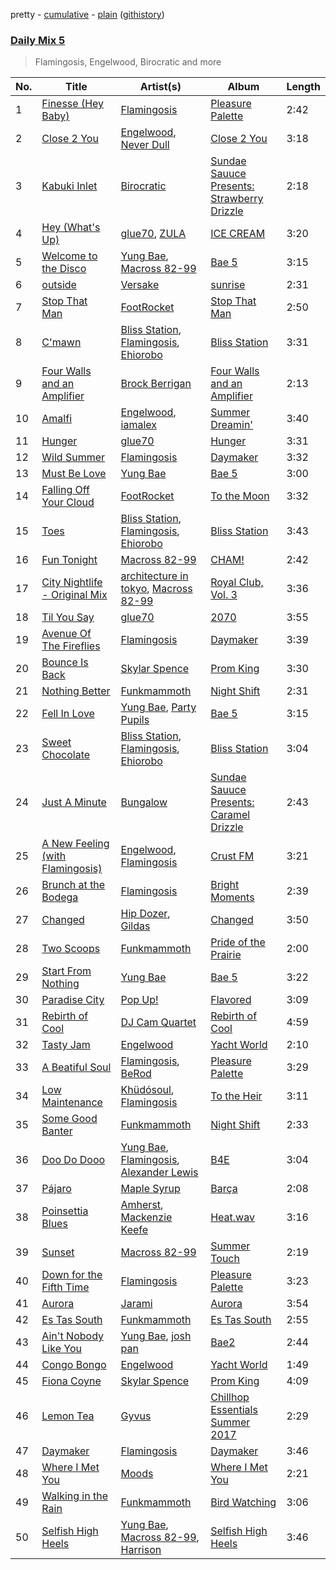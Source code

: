 pretty - [cumulative](/playlists/cumulative/Daily%20Mix%205.md) - [plain](/playlists/plain/37i9dQZF1E36TO0q54WsJv) ([githistory](https://github.githistory.xyz/vitokorn/spotify-playlist-archive/blob/master/playlists/plain/37i9dQZF1E36TO0q54WsJv))
### [Daily Mix 5](https://open.spotify.com/playlist/37i9dQZF1E36TO0q54WsJv)

> Flamingosis, Engelwood, Birocratic and more

| No. | Title | Artist(s) | Album | Length |
|---|---|---|---|---|
| 1 | [Finesse (Hey Baby)](https://open.spotify.com/track/6aKEtd7dEepK0II3qqarDb) | [Flamingosis](https://open.spotify.com/artist/75cW8FFekyCjj0mfZM1Gfb) | [Pleasure Palette](https://open.spotify.com/album/6bQTJBifteaLOuon70AS6n) | 2:42 |
| 2 | [Close 2 You](https://open.spotify.com/track/0TcZAw5Xs5JwdqE5nRzAbQ) | [Engelwood](https://open.spotify.com/artist/7rgCh0Go1ezmcV75kXQM2T), [Never Dull](https://open.spotify.com/artist/2u3rmzZC0psTER2sDfUebm) | [Close 2 You](https://open.spotify.com/album/6Bw3whl0I4WGKjZW8b3pr3) | 3:18 |
| 3 | [Kabuki Inlet](https://open.spotify.com/track/5XlFBSRBr2h1P9VbFODHZM) | [Birocratic](https://open.spotify.com/artist/60b7IDlGflg5lgyfEGf9yB) | [Sundae Sauuce Presents: Strawberry Drizzle](https://open.spotify.com/album/1uGtAEx6E84HjpI77vWDtt) | 2:18 |
| 4 | [Hey (What's Up)](https://open.spotify.com/track/0AQXhdkeTDUeUtKWeGu01X) | [glue70](https://open.spotify.com/artist/3AsWxxZTFPoCFxM1s8Lg1J), [ZULA](https://open.spotify.com/artist/6tWqBIxAeRmld2npkzFZf3) | [ICE CREAM](https://open.spotify.com/album/2U297DcmJRXYW0eOrgiSsF) | 3:20 |
| 5 | [Welcome to the Disco](https://open.spotify.com/track/1aKRACWeXW0kXMhCWo35ub) | [Yung Bae](https://open.spotify.com/artist/30FDJPN3RtwJZ20g5YGCRX), [Macross 82-99](https://open.spotify.com/artist/5C8KyBfvAz9PSaOd30eIow) | [Bae 5](https://open.spotify.com/album/5FLLpTsSlcnlwrChf2LCWM) | 3:15 |
| 6 | [outside](https://open.spotify.com/track/2iRSs6ys1TUrwgAdFKf0GS) | [Versake](https://open.spotify.com/artist/15BT3qYpb4FEcWQHRZwTIu) | [sunrise](https://open.spotify.com/album/1i9YXwv37T3iQYHvtnYkhp) | 2:31 |
| 7 | [Stop That Man](https://open.spotify.com/track/4uQulCB1pHX0i3dppzZ1PQ) | [FootRocket](https://open.spotify.com/artist/7BPFKaQl9MDa4rmv9QZh5L) | [Stop That Man](https://open.spotify.com/album/2XFXFozuoCAtegfasbZezP) | 2:50 |
| 8 | [C'mawn](https://open.spotify.com/track/76UlbwZsf1KjETDmkrwDbW) | [Bliss Station](https://open.spotify.com/artist/14nuxkCmtQBF2SJfwl6vLu), [Flamingosis](https://open.spotify.com/artist/75cW8FFekyCjj0mfZM1Gfb), [Ehiorobo](https://open.spotify.com/artist/5kZ3bLambJ4rBTQ7c2pmi5) | [Bliss Station](https://open.spotify.com/album/6S2MBtq9oY2P989g8U4wlS) | 3:31 |
| 9 | [Four Walls and an Amplifier](https://open.spotify.com/track/0XuWLpllnwmIBxdHLoRKm1) | [Brock Berrigan](https://open.spotify.com/artist/39sPWwRyNp4NNMyWzN7I0o) | [Four Walls and an Amplifier](https://open.spotify.com/album/4muoD957HsInUreETMTfDa) | 2:13 |
| 10 | [Amalfi](https://open.spotify.com/track/7tjQkBylwpIBZU82JHfGd2) | [Engelwood](https://open.spotify.com/artist/7rgCh0Go1ezmcV75kXQM2T), [iamalex](https://open.spotify.com/artist/6M6LWvHKgBle8SUtSpq6SU) | [Summer Dreamin'](https://open.spotify.com/album/1omYZNGPgdFsRI4aKy68N6) | 3:40 |
| 11 | [Hunger](https://open.spotify.com/track/75RR0oNhkwxZGYy18Jqdtx) | [glue70](https://open.spotify.com/artist/3AsWxxZTFPoCFxM1s8Lg1J) | [Hunger](https://open.spotify.com/album/2c4CJmZ4GwUbajFOcpAWR4) | 3:31 |
| 12 | [Wild Summer](https://open.spotify.com/track/0yGK2x1dezOEwQt6CK0tDx) | [Flamingosis](https://open.spotify.com/artist/75cW8FFekyCjj0mfZM1Gfb) | [Daymaker](https://open.spotify.com/album/61H3cb9u9WlaajR64UWu7c) | 3:32 |
| 13 | [Must Be Love](https://open.spotify.com/track/6WM20TAVzBHm6ehSmbvrJy) | [Yung Bae](https://open.spotify.com/artist/30FDJPN3RtwJZ20g5YGCRX) | [Bae 5](https://open.spotify.com/album/08bVHdOFE6ulzWZf3qbeiN) | 3:00 |
| 14 | [Falling Off Your Cloud](https://open.spotify.com/track/6jtv9ymi6jMpE5NJEJjPIy) | [FootRocket](https://open.spotify.com/artist/7BPFKaQl9MDa4rmv9QZh5L) | [To the Moon](https://open.spotify.com/album/7Hqh6FijR5d9cAGnhWbEZ9) | 3:32 |
| 15 | [Toes](https://open.spotify.com/track/6D01OeU8LHL1AyDSZgBzKV) | [Bliss Station](https://open.spotify.com/artist/14nuxkCmtQBF2SJfwl6vLu), [Flamingosis](https://open.spotify.com/artist/75cW8FFekyCjj0mfZM1Gfb), [Ehiorobo](https://open.spotify.com/artist/5kZ3bLambJ4rBTQ7c2pmi5) | [Bliss Station](https://open.spotify.com/album/6S2MBtq9oY2P989g8U4wlS) | 3:43 |
| 16 | [Fun Tonight](https://open.spotify.com/track/4MmO631CdxuFOm18UVbhkp) | [Macross 82-99](https://open.spotify.com/artist/5C8KyBfvAz9PSaOd30eIow) | [CHAM!](https://open.spotify.com/album/4mk2tlpNn3mQKa6TlNNhnc) | 2:42 |
| 17 | [City Nightlife - Original Mix](https://open.spotify.com/track/4X7DNtQrK71hShiyeognoq) | [architecture in tokyo](https://open.spotify.com/artist/6hQx28f86hT8QSpaKammmZ), [Macross 82-99](https://open.spotify.com/artist/5C8KyBfvAz9PSaOd30eIow) | [Royal Club, Vol. 3](https://open.spotify.com/album/6QY51ifImoOIngncUguYlp) | 3:36 |
| 18 | [Til You Say](https://open.spotify.com/track/68rZroIvWNyzQul1ARvBDR) | [glue70](https://open.spotify.com/artist/3AsWxxZTFPoCFxM1s8Lg1J) | [2070](https://open.spotify.com/album/775nPqtiKfQWKbJ38Tew60) | 3:55 |
| 19 | [Avenue Of The Fireflies](https://open.spotify.com/track/4sFLrUl0Omp65zLQEJZcNB) | [Flamingosis](https://open.spotify.com/artist/75cW8FFekyCjj0mfZM1Gfb) | [Daymaker](https://open.spotify.com/album/61H3cb9u9WlaajR64UWu7c) | 3:39 |
| 20 | [Bounce Is Back](https://open.spotify.com/track/3Vw8ibvQbEfmUCwXpPeC6X) | [Skylar Spence](https://open.spotify.com/artist/0x0u0jCVf5Jf4DNh45XPXL) | [Prom King](https://open.spotify.com/album/4kB3NXXqZGTtehCAbyGar7) | 3:30 |
| 21 | [Nothing Better](https://open.spotify.com/track/1uquVArTBwe1cxgzMFEDJs) | [Funkmammoth](https://open.spotify.com/artist/6snr2uV0JQDKLW9yWzRkPj) | [Night Shift](https://open.spotify.com/album/0leAmNOyQHaPamXSrkmcdX) | 2:31 |
| 22 | [Fell In Love](https://open.spotify.com/track/1nKUwnf0l8DVID3DJruVPW) | [Yung Bae](https://open.spotify.com/artist/30FDJPN3RtwJZ20g5YGCRX), [Party Pupils](https://open.spotify.com/artist/4F61H4lx1js4wtWfb2Rfnt) | [Bae 5](https://open.spotify.com/album/08bVHdOFE6ulzWZf3qbeiN) | 3:15 |
| 23 | [Sweet Chocolate](https://open.spotify.com/track/4SPHvADFgZTGPwviBn5wqs) | [Bliss Station](https://open.spotify.com/artist/14nuxkCmtQBF2SJfwl6vLu), [Flamingosis](https://open.spotify.com/artist/75cW8FFekyCjj0mfZM1Gfb), [Ehiorobo](https://open.spotify.com/artist/5kZ3bLambJ4rBTQ7c2pmi5) | [Bliss Station](https://open.spotify.com/album/6S2MBtq9oY2P989g8U4wlS) | 3:04 |
| 24 | [Just A Minute](https://open.spotify.com/track/09Vpb7haqeNGk4KJMq17JO) | [Bungalow](https://open.spotify.com/artist/6G9mC3mgZJoMoYTUrN7KWU) | [Sundae Sauuce Presents: Caramel Drizzle](https://open.spotify.com/album/7bwvnxC2Rl37zUxOniS3iJ) | 2:43 |
| 25 | [A New Feeling (with Flamingosis)](https://open.spotify.com/track/0FWkA0wpmzTYoYS67MIK89) | [Engelwood](https://open.spotify.com/artist/7rgCh0Go1ezmcV75kXQM2T), [Flamingosis](https://open.spotify.com/artist/75cW8FFekyCjj0mfZM1Gfb) | [Crust FM](https://open.spotify.com/album/3je8umRciaq7fZ62YAUQ3K) | 3:21 |
| 26 | [Brunch at the Bodega](https://open.spotify.com/track/2DYb9OVtTaRWVA7qmZ4CdX) | [Flamingosis](https://open.spotify.com/artist/75cW8FFekyCjj0mfZM1Gfb) | [Bright Moments](https://open.spotify.com/album/79A60jmAsN0A0vmbqosE6w) | 2:39 |
| 27 | [Changed](https://open.spotify.com/track/1eqUhiAigR4rtx5EmZkiNl) | [Hip Dozer](https://open.spotify.com/artist/4MtoPS2GV2hUxacTHz9J6p), [Gildas](https://open.spotify.com/artist/59E4oYHMyZKbP1B0MRdZU5) | [Changed](https://open.spotify.com/album/1PyVw5kgM8EZGH0BABIvTK) | 3:50 |
| 28 | [Two Scoops](https://open.spotify.com/track/1elbJTb6iK2jsw8QOTkTaq) | [Funkmammoth](https://open.spotify.com/artist/6snr2uV0JQDKLW9yWzRkPj) | [Pride of the Prairie](https://open.spotify.com/album/1tjPEdV3n8emNeS3j4l6xi) | 2:00 |
| 29 | [Start From Nothing](https://open.spotify.com/track/6ao1ardRlBjNQMvj50gl0X) | [Yung Bae](https://open.spotify.com/artist/30FDJPN3RtwJZ20g5YGCRX) | [Bae 5](https://open.spotify.com/album/08bVHdOFE6ulzWZf3qbeiN) | 3:22 |
| 30 | [Paradise City](https://open.spotify.com/track/0bZPy3kBR0TzKeUvkMNcSg) | [Pop Up!](https://open.spotify.com/artist/4AuPwqXG4t4Ic5PQGmtjHi) | [Flavored](https://open.spotify.com/album/5jni2TbWknd8TBL6Nt4dyh) | 3:09 |
| 31 | [Rebirth of Cool](https://open.spotify.com/track/4aNsaULjrRRMUPXP9IcDEa) | [DJ Cam Quartet](https://open.spotify.com/artist/0DkOD427BCfr11yQVvfqU9) | [Rebirth of Cool](https://open.spotify.com/album/4Qs2QGM0QfiQnnQwc032Z1) | 4:59 |
| 32 | [Tasty Jam](https://open.spotify.com/track/5Sg9WLdEmhstS2cb3Cemm1) | [Engelwood](https://open.spotify.com/artist/7rgCh0Go1ezmcV75kXQM2T) | [Yacht World](https://open.spotify.com/album/4Lzf3MQuKBkG9goRNZ0XtX) | 2:10 |
| 33 | [A Beatiful Soul](https://open.spotify.com/track/5Qx0xey1wSHDs4UpaYo1Nd) | [Flamingosis](https://open.spotify.com/artist/75cW8FFekyCjj0mfZM1Gfb), [BeRod](https://open.spotify.com/artist/7wZfyIzgRweHcUQlft2RTf) | [Pleasure Palette](https://open.spotify.com/album/6bQTJBifteaLOuon70AS6n) | 3:29 |
| 34 | [Low Maintenance](https://open.spotify.com/track/7lygM4NWdvujY9DkU5uYsX) | [Khüdósoul](https://open.spotify.com/artist/1BD96imJszxv13DW89acwb), [Flamingosis](https://open.spotify.com/artist/75cW8FFekyCjj0mfZM1Gfb) | [To the Heir](https://open.spotify.com/album/05KQsL1t29APijPxSd8nid) | 3:11 |
| 35 | [Some Good Banter](https://open.spotify.com/track/0ocYDULgRCAHRAzJPIVR9t) | [Funkmammoth](https://open.spotify.com/artist/6snr2uV0JQDKLW9yWzRkPj) | [Night Shift](https://open.spotify.com/album/0leAmNOyQHaPamXSrkmcdX) | 2:33 |
| 36 | [Doo Do Dooo](https://open.spotify.com/track/5yEOPBceI49hbGWr0dAvJN) | [Yung Bae](https://open.spotify.com/artist/30FDJPN3RtwJZ20g5YGCRX), [Flamingosis](https://open.spotify.com/artist/75cW8FFekyCjj0mfZM1Gfb), [Alexander Lewis](https://open.spotify.com/artist/1XwAo9UCt90soyw5V7U6LV) | [B4E](https://open.spotify.com/album/6X6BP547q2EhoEsDVbwMt6) | 3:04 |
| 37 | [Pájaro](https://open.spotify.com/track/5E7G1v4iGa9li0HWAomSOs) | [Maple Syrup](https://open.spotify.com/artist/18hiqhddMloGWzY8pNZ8qr) | [Barça](https://open.spotify.com/album/26VgzLAyBkVIn8SesEB6oB) | 2:08 |
| 38 | [Poinsettia Blues](https://open.spotify.com/track/2t5qmCPEKpoNYPeeTXx11W) | [Amherst](https://open.spotify.com/artist/0OF3elZ9nfycVA9b2IQBAU), [Mackenzie Keefe](https://open.spotify.com/artist/7FkynCHuys7XnUKjqTbZ8a) | [Heat.wav](https://open.spotify.com/album/7jUDLIdMGhM0Z7Lf90ssgc) | 3:16 |
| 39 | [Sunset](https://open.spotify.com/track/078X0V4eWP6jy1d5Gs5XYz) | [Macross 82-99](https://open.spotify.com/artist/5C8KyBfvAz9PSaOd30eIow) | [Summer Touch](https://open.spotify.com/album/3uIjfqtbqXC1C09RDF2BvK) | 2:19 |
| 40 | [Down for the Fifth Time](https://open.spotify.com/track/3wJbrzqRLnfjvo81EJp6cW) | [Flamingosis](https://open.spotify.com/artist/75cW8FFekyCjj0mfZM1Gfb) | [Pleasure Palette](https://open.spotify.com/album/50k0JWCNR4LkYDvgeF9Mzp) | 3:23 |
| 41 | [Aurora](https://open.spotify.com/track/6tJy5x2baoIFrDukFMwIJi) | [Jarami](https://open.spotify.com/artist/1iwseab2dozTUHoF5taAdf) | [Aurora](https://open.spotify.com/album/1P0If2kyumRZEDf9oQGdV8) | 3:54 |
| 42 | [Es Tas South](https://open.spotify.com/track/7siu0JWGvDnqQSMbul2IWi) | [Funkmammoth](https://open.spotify.com/artist/6snr2uV0JQDKLW9yWzRkPj) | [Es Tas South](https://open.spotify.com/album/4ldnVVxGWI1MHKYLMSX4Om) | 2:55 |
| 43 | [Ain't Nobody Like You](https://open.spotify.com/track/30XmbeIORKd42TPUT5JiTF) | [Yung Bae](https://open.spotify.com/artist/30FDJPN3RtwJZ20g5YGCRX), [josh pan](https://open.spotify.com/artist/2sfSQ1BOzaFQa3LZj6OGwD) | [Bae2](https://open.spotify.com/album/7Cxvh1GcNnkHs8xit5MbBk) | 2:44 |
| 44 | [Congo Bongo](https://open.spotify.com/track/4QdMyYpOliqO5tNdULWzlH) | [Engelwood](https://open.spotify.com/artist/7rgCh0Go1ezmcV75kXQM2T) | [Yacht World](https://open.spotify.com/album/4Lzf3MQuKBkG9goRNZ0XtX) | 1:49 |
| 45 | [Fiona Coyne](https://open.spotify.com/track/0dvS6gcGGKvXPWo0mC6UVP) | [Skylar Spence](https://open.spotify.com/artist/0x0u0jCVf5Jf4DNh45XPXL) | [Prom King](https://open.spotify.com/album/4kB3NXXqZGTtehCAbyGar7) | 4:09 |
| 46 | [Lemon Tea](https://open.spotify.com/track/00RW0bhpba2Djqf8E65sXL) | [Gyvus](https://open.spotify.com/artist/6qNRi3Mn9apPNnMSt6Qbvn) | [Chillhop Essentials Summer 2017](https://open.spotify.com/album/2oDWf69KuKJ2kIw7GDF09K) | 2:29 |
| 47 | [Daymaker](https://open.spotify.com/track/56ldwcedOdh19sF0bjRmDn) | [Flamingosis](https://open.spotify.com/artist/75cW8FFekyCjj0mfZM1Gfb) | [Daymaker](https://open.spotify.com/album/61H3cb9u9WlaajR64UWu7c) | 3:46 |
| 48 | [Where I Met You](https://open.spotify.com/track/0hohbae2D1GRZxEB51lQOJ) | [Moods](https://open.spotify.com/artist/14uVJsPC4DByeuD0cq36ez) | [Where I Met You](https://open.spotify.com/album/3iynciZnTYz1lMCKBMiXTY) | 2:21 |
| 49 | [Walking in the Rain](https://open.spotify.com/track/69d5AEWSN2bOmd19hDOR4P) | [Funkmammoth](https://open.spotify.com/artist/6snr2uV0JQDKLW9yWzRkPj) | [Bird Watching](https://open.spotify.com/album/35iYVM7dNKSOVTPcu6nMc5) | 3:06 |
| 50 | [Selfish High Heels](https://open.spotify.com/track/0b9BpOmZC33EjJNWewLJwK) | [Yung Bae](https://open.spotify.com/artist/30FDJPN3RtwJZ20g5YGCRX), [Macross 82-99](https://open.spotify.com/artist/5C8KyBfvAz9PSaOd30eIow), [Harrison](https://open.spotify.com/artist/0IbD9X6mgxyaIKT3aqzioT) | [Selfish High Heels](https://open.spotify.com/album/73YODMPOvCdIw38wcGPIcz) | 3:46 |